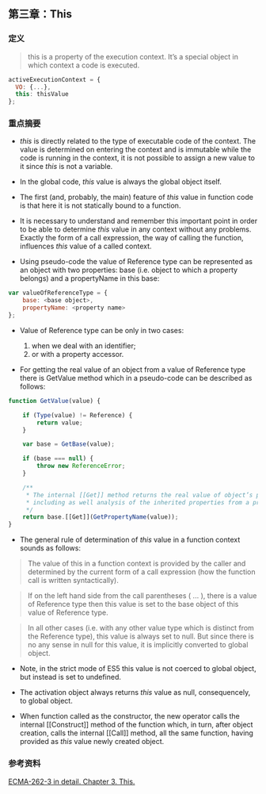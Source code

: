 第三章：This
---

### 定义
> this is a property of the execution context. It’s a special object in which context a code is executed.
```js
activeExecutionContext = {
  VO: {...},
  this: thisValue
};
```

### 重点摘要
* *this* is directly related to the type of executable code of the context. The value is determined on entering the context and is immutable while the code is running in the context, it is not possible to assign a new value to it since *this* is not a variable.

* In the global code, *this* value is always the global object itself.

* The first (and, probably, the main) feature of *this* value in function code is that here it is not statically bound to a function.

* It is necessary to understand and remember this important point in order to be able to determine *this* value in any context without any problems. Exactly the form of a call expression, the way of calling the function, influences *this* value of a called context.

* Using pseudo-code the value of Reference type can be represented as an object with two properties: base (i.e. object to which a property belongs) and a propertyName in this base:
```js
var valueOfReferenceType = {
	base: <base object>,
    propertyName: <property name>
};
```

* Value of Reference type can be only in two cases:
  1. when we deal with an identifier;
  2. or with a property accessor.

* For getting the real value of an object from a value of Reference type there is GetValue method which in a pseudo-code can be described as follows:
```js
function GetValue(value) {

	if (Type(value) != Reference) {
    	return value;
    }

    var base = GetBase(value);

    if (base === null) {
    	throw new ReferenceError;
    }

	/**
     * The internal [[Get]] method returns the real value of object’s property,
     * including as well analysis of the inherited properties from a prototype chain.
     */
    return base.[[Get]](GetPropertyName(value));
}
```

* The general rule of determination of *this* value in a function context sounds as follows:

> The value of this in a function context is provided by the caller and determined by the current form of a call expression (how the function call is written syntactically).

> If on the left hand side from the call parentheses ( ... ), there is a value of Reference type then this value is set to the base object of this value of Reference type.

> In all other cases (i.e. with any other value type which is distinct from the Reference type), this value is always set to null. But since there is no any sense in null for this value, it is implicitly converted to global object.

* Note, in the strict mode of ES5 this value is not coerced to global object, but instead is set to undefined.

* The activation object always returns *this* value as null, consequencely, to global object.

* When function called as the constructor, the new operator calls the internal [[Construct]] method of the function which, in turn, after object creation, calls the internal [[Call]] method, all the same function, having provided as *this* value newly created object.

### 参考资料
[ECMA-262-3 in detail. Chapter 3. This.](http://dmitrysoshnikov.com/ecmascript/chapter-3-this/)